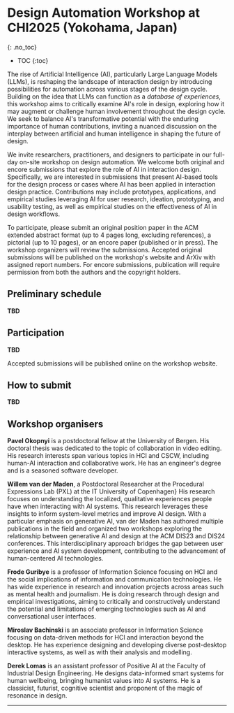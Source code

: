 # Design Automation Workshop at CHI2025 (Yokohama, Japan)
{: .no_toc}

* TOC
{:toc}


The rise of Artificial Intelligence (AI), particularly Large Language Models (LLMs), is reshaping the landscape of interaction design by introducing possibilities for automation across various stages of the design cycle. Building on the idea that LLMs can function as a *database of experiences*, this workshop aims to critically examine AI's role in design, exploring how it may augment or challenge human involvement throughout the design cycle. We seek to balance AI's transformative potential with the enduring importance of human contributions, inviting a nuanced discussion on the interplay between artificial and human intelligence in shaping the future of design.

We invite researchers, practitioners, and designers to participate in our full-day on-site workshop on design automation. We welcome both original and encore submissions that explore the role of AI in interaction design. Specifically, we are interested in submissions that present AI-based tools for the design process or cases where AI has been applied in interaction design practice. Contributions may include prototypes, applications, and empirical studies leveraging AI for user research, ideation, prototyping, and usability testing, as well as empirical studies on the effectiveness of AI in design workflows.

To participate, please submit an original position paper in the ACM extended abstract format (up to 4 pages long, excluding references), a pictorial (up to 10 pages), or an encore paper (published or in press). The workshop organizers will review the submissions. Accepted original submissions will be published on the workshop's website and ArXiv with assigned report numbers. For encore submissions, publication will require permission from both the authors and the copyright holders.


## Preliminary schedule

**TBD**

## Participation

**TBD**

Accepted submissions will be published online on the workshop website.

## How to submit

**TBD**


## Workshop organisers

**Pavel Okopnyi** is a postdoctoral fellow at the University of Bergen. His doctoral thesis was dedicated to the topic of collaboration in video editing. His research interests span various topics in HCI and CSCW, including human-AI interaction and collaborative work. He has an engineer's degree and is a seasoned software developer. 

**Willem van der Maden**, a Postdoctoral Researcher at the Procedural Expressions Lab (PXL) at the IT University of Copenhagen} His research focuses on understanding the localized, qualitative experiences people have when interacting with AI systems. This research leverages these insights to inform system-level metrics and improve AI design. With a particular emphasis on generative AI, van der Maden has authored multiple publications in the field and organized two workshops exploring the relationship between generative AI and design at the ACM DIS23 and DIS24 conferences. This interdisciplinary approach bridges the gap between user experience and AI system development, contributing to the advancement of human-centered AI technologies.

**Frode Guribye** is a professor of Information Science focusing on HCI and the social implications of information and communication technologies. He has wide experience in research and innovation projects across areas such as mental health and journalism. He is doing research through design and empirical investigations, aiming to critically and constructively understand the potential and limitations of emerging technologies such as AI and conversational user interfaces.

**Miroslav Bachinski** is an associate professor in Information Science focusing on data-driven methods for HCI and interaction beyond the desktop. He has experience designing and developing diverse post-desktop interactive systems, as well as with their analysis and modelling. 

**Derek Lomas** is an assistant professor of Positive AI at the Faculty of Industrial Design Engineering. He designs data-informed smart systems for human wellbeing, bringing humanist values into AI systems. He is a classicist, futurist, cognitive scientist and proponent of the magic of resonance in design.
****
